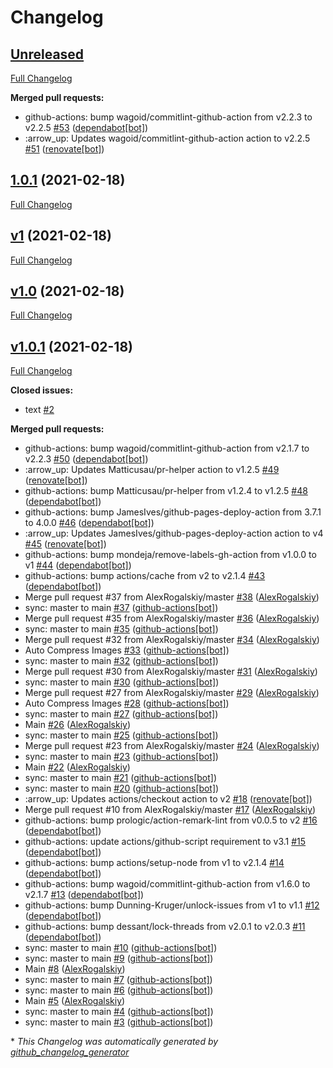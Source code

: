 # Changelog

## [Unreleased](https://github.com/AlexRogalskiy/kotlin-patterns/tree/HEAD)

[Full Changelog](https://github.com/AlexRogalskiy/kotlin-patterns/compare/1.0.1...HEAD)

**Merged pull requests:**

- github-actions: bump wagoid/commitlint-github-action from v2.2.3 to v2.2.5 [\#53](https://github.com/AlexRogalskiy/kotlin-patterns/pull/53) ([dependabot[bot]](https://github.com/apps/dependabot))
- :arrow\_up: Updates wagoid/commitlint-github-action action to v2.2.5 [\#51](https://github.com/AlexRogalskiy/kotlin-patterns/pull/51) ([renovate[bot]](https://github.com/apps/renovate))

## [1.0.1](https://github.com/AlexRogalskiy/kotlin-patterns/tree/1.0.1) (2021-02-18)

[Full Changelog](https://github.com/AlexRogalskiy/kotlin-patterns/compare/v1...1.0.1)

## [v1](https://github.com/AlexRogalskiy/kotlin-patterns/tree/v1) (2021-02-18)

[Full Changelog](https://github.com/AlexRogalskiy/kotlin-patterns/compare/v1.0...v1)

## [v1.0](https://github.com/AlexRogalskiy/kotlin-patterns/tree/v1.0) (2021-02-18)

[Full Changelog](https://github.com/AlexRogalskiy/kotlin-patterns/compare/v1.0.1...v1.0)

## [v1.0.1](https://github.com/AlexRogalskiy/kotlin-patterns/tree/v1.0.1) (2021-02-18)

[Full Changelog](https://github.com/AlexRogalskiy/kotlin-patterns/compare/42d1eaad91dcd81a2bd1581870e360579bd28f1b...v1.0.1)

**Closed issues:**

- text [\#2](https://github.com/AlexRogalskiy/kotlin-patterns/issues/2)

**Merged pull requests:**

- github-actions: bump wagoid/commitlint-github-action from v2.1.7 to v2.2.3 [\#50](https://github.com/AlexRogalskiy/kotlin-patterns/pull/50) ([dependabot[bot]](https://github.com/apps/dependabot))
- :arrow\_up: Updates Matticusau/pr-helper action to v1.2.5 [\#49](https://github.com/AlexRogalskiy/kotlin-patterns/pull/49) ([renovate[bot]](https://github.com/apps/renovate))
- github-actions: bump Matticusau/pr-helper from v1.2.4 to v1.2.5 [\#48](https://github.com/AlexRogalskiy/kotlin-patterns/pull/48) ([dependabot[bot]](https://github.com/apps/dependabot))
- github-actions: bump JamesIves/github-pages-deploy-action from 3.7.1 to 4.0.0 [\#46](https://github.com/AlexRogalskiy/kotlin-patterns/pull/46) ([dependabot[bot]](https://github.com/apps/dependabot))
- :arrow\_up: Updates JamesIves/github-pages-deploy-action action to v4 [\#45](https://github.com/AlexRogalskiy/kotlin-patterns/pull/45) ([renovate[bot]](https://github.com/apps/renovate))
- github-actions: bump mondeja/remove-labels-gh-action from v1.0.0 to v1 [\#44](https://github.com/AlexRogalskiy/kotlin-patterns/pull/44) ([dependabot[bot]](https://github.com/apps/dependabot))
- github-actions: bump actions/cache from v2 to v2.1.4 [\#43](https://github.com/AlexRogalskiy/kotlin-patterns/pull/43) ([dependabot[bot]](https://github.com/apps/dependabot))
- Merge pull request \#37 from AlexRogalskiy/master [\#38](https://github.com/AlexRogalskiy/kotlin-patterns/pull/38) ([AlexRogalskiy](https://github.com/AlexRogalskiy))
- sync: master to main [\#37](https://github.com/AlexRogalskiy/kotlin-patterns/pull/37) ([github-actions[bot]](https://github.com/apps/github-actions))
- Merge pull request \#35 from AlexRogalskiy/master [\#36](https://github.com/AlexRogalskiy/kotlin-patterns/pull/36) ([AlexRogalskiy](https://github.com/AlexRogalskiy))
- sync: master to main [\#35](https://github.com/AlexRogalskiy/kotlin-patterns/pull/35) ([github-actions[bot]](https://github.com/apps/github-actions))
- Merge pull request \#32 from AlexRogalskiy/master [\#34](https://github.com/AlexRogalskiy/kotlin-patterns/pull/34) ([AlexRogalskiy](https://github.com/AlexRogalskiy))
- Auto Compress Images [\#33](https://github.com/AlexRogalskiy/kotlin-patterns/pull/33) ([github-actions[bot]](https://github.com/apps/github-actions))
- sync: master to main [\#32](https://github.com/AlexRogalskiy/kotlin-patterns/pull/32) ([github-actions[bot]](https://github.com/apps/github-actions))
- Merge pull request \#30 from AlexRogalskiy/master [\#31](https://github.com/AlexRogalskiy/kotlin-patterns/pull/31) ([AlexRogalskiy](https://github.com/AlexRogalskiy))
- sync: master to main [\#30](https://github.com/AlexRogalskiy/kotlin-patterns/pull/30) ([github-actions[bot]](https://github.com/apps/github-actions))
- Merge pull request \#27 from AlexRogalskiy/master [\#29](https://github.com/AlexRogalskiy/kotlin-patterns/pull/29) ([AlexRogalskiy](https://github.com/AlexRogalskiy))
- Auto Compress Images [\#28](https://github.com/AlexRogalskiy/kotlin-patterns/pull/28) ([github-actions[bot]](https://github.com/apps/github-actions))
- sync: master to main [\#27](https://github.com/AlexRogalskiy/kotlin-patterns/pull/27) ([github-actions[bot]](https://github.com/apps/github-actions))
- Main [\#26](https://github.com/AlexRogalskiy/kotlin-patterns/pull/26) ([AlexRogalskiy](https://github.com/AlexRogalskiy))
- sync: master to main [\#25](https://github.com/AlexRogalskiy/kotlin-patterns/pull/25) ([github-actions[bot]](https://github.com/apps/github-actions))
- Merge pull request \#23 from AlexRogalskiy/master [\#24](https://github.com/AlexRogalskiy/kotlin-patterns/pull/24) ([AlexRogalskiy](https://github.com/AlexRogalskiy))
- sync: master to main [\#23](https://github.com/AlexRogalskiy/kotlin-patterns/pull/23) ([github-actions[bot]](https://github.com/apps/github-actions))
- Main [\#22](https://github.com/AlexRogalskiy/kotlin-patterns/pull/22) ([AlexRogalskiy](https://github.com/AlexRogalskiy))
- sync: master to main [\#21](https://github.com/AlexRogalskiy/kotlin-patterns/pull/21) ([github-actions[bot]](https://github.com/apps/github-actions))
- sync: master to main [\#20](https://github.com/AlexRogalskiy/kotlin-patterns/pull/20) ([github-actions[bot]](https://github.com/apps/github-actions))
- :arrow\_up: Updates actions/checkout action to v2 [\#18](https://github.com/AlexRogalskiy/kotlin-patterns/pull/18) ([renovate[bot]](https://github.com/apps/renovate))
- Merge pull request \#10 from AlexRogalskiy/master [\#17](https://github.com/AlexRogalskiy/kotlin-patterns/pull/17) ([AlexRogalskiy](https://github.com/AlexRogalskiy))
- github-actions: bump prologic/action-remark-lint from v0.0.5 to v2 [\#16](https://github.com/AlexRogalskiy/kotlin-patterns/pull/16) ([dependabot[bot]](https://github.com/apps/dependabot))
- github-actions: update actions/github-script requirement to v3.1 [\#15](https://github.com/AlexRogalskiy/kotlin-patterns/pull/15) ([dependabot[bot]](https://github.com/apps/dependabot))
- github-actions: bump actions/setup-node from v1 to v2.1.4 [\#14](https://github.com/AlexRogalskiy/kotlin-patterns/pull/14) ([dependabot[bot]](https://github.com/apps/dependabot))
- github-actions: bump wagoid/commitlint-github-action from v1.6.0 to v2.1.7 [\#13](https://github.com/AlexRogalskiy/kotlin-patterns/pull/13) ([dependabot[bot]](https://github.com/apps/dependabot))
- github-actions: bump Dunning-Kruger/unlock-issues from v1 to v1.1 [\#12](https://github.com/AlexRogalskiy/kotlin-patterns/pull/12) ([dependabot[bot]](https://github.com/apps/dependabot))
- github-actions: bump dessant/lock-threads from v2.0.1 to v2.0.3 [\#11](https://github.com/AlexRogalskiy/kotlin-patterns/pull/11) ([dependabot[bot]](https://github.com/apps/dependabot))
- sync: master to main [\#10](https://github.com/AlexRogalskiy/kotlin-patterns/pull/10) ([github-actions[bot]](https://github.com/apps/github-actions))
- sync: master to main [\#9](https://github.com/AlexRogalskiy/kotlin-patterns/pull/9) ([github-actions[bot]](https://github.com/apps/github-actions))
- Main [\#8](https://github.com/AlexRogalskiy/kotlin-patterns/pull/8) ([AlexRogalskiy](https://github.com/AlexRogalskiy))
- sync: master to main [\#7](https://github.com/AlexRogalskiy/kotlin-patterns/pull/7) ([github-actions[bot]](https://github.com/apps/github-actions))
- sync: master to main [\#6](https://github.com/AlexRogalskiy/kotlin-patterns/pull/6) ([github-actions[bot]](https://github.com/apps/github-actions))
- Main [\#5](https://github.com/AlexRogalskiy/kotlin-patterns/pull/5) ([AlexRogalskiy](https://github.com/AlexRogalskiy))
- sync: master to main [\#4](https://github.com/AlexRogalskiy/kotlin-patterns/pull/4) ([github-actions[bot]](https://github.com/apps/github-actions))
- sync: master to main [\#3](https://github.com/AlexRogalskiy/kotlin-patterns/pull/3) ([github-actions[bot]](https://github.com/apps/github-actions))



\* *This Changelog was automatically generated by [github_changelog_generator](https://github.com/github-changelog-generator/github-changelog-generator)*
